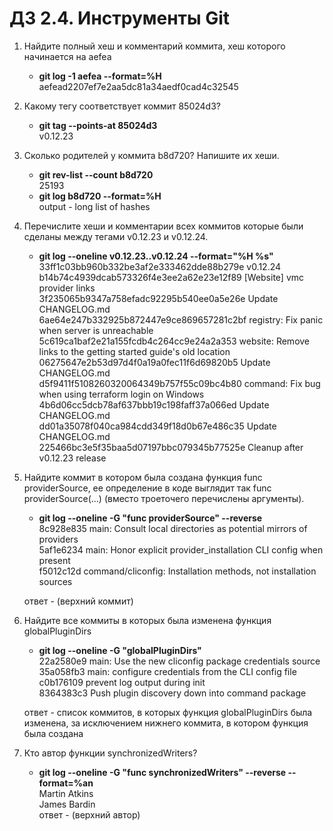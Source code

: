 # ДЗ 2.4. Инструменты Git
1. Найдите полный хеш и комментарий коммита, хеш которого начинается на aefea 
    - __git log -1 aefea --format=%H__  
    aefead2207ef7e2aa5dc81a34aedf0cad4c32545

2. Какому тегу соответствует коммит 85024d3? 
    - __git tag --points-at 85024d3__  
    v0.12.23

3. Сколько родителей у коммита b8d720? Напишите их хеши.
    - __git rev-list --count b8d720__  
    25193
    - __git log b8d720 --format=%H__  
    output - long list of hashes

4. Перечислите хеши и комментарии всех коммитов которые 
были сделаны между тегами v0.12.23 и v0.12.24.
    - __git log --oneline v0.12.23..v0.12.24 --format="%H %s"__  
    33ff1c03bb960b332be3af2e333462dde88b279e v0.12.24  
b14b74c4939dcab573326f4e3ee2a62e23e12f89 [Website] vmc provider links  
3f235065b9347a758efadc92295b540ee0a5e26e Update CHANGELOG.md  
6ae64e247b332925b872447e9ce869657281c2bf registry: Fix panic when server is unreachable  
5c619ca1baf2e21a155fcdb4c264cc9e24a2a353 website: Remove links to the getting started guide's old location  
06275647e2b53d97d4f0a19a0fec11f6d69820b5 Update CHANGELOG.md  
d5f9411f5108260320064349b757f55c09bc4b80 command: Fix bug when using terraform login on Windows  
4b6d06cc5dcb78af637bbb19c198faff37a066ed Update CHANGELOG.md  
dd01a35078f040ca984cdd349f18d0b67e486c35 Update CHANGELOG.md  
225466bc3e5f35baa5d07197bbc079345b77525e Cleanup after v0.12.23 release  
    
5. Найдите коммит в котором была создана функция func providerSource, 
ее определение в коде выглядит так func providerSource(...) 
(вместо троеточего перечислены аргументы).
    - __git log --oneline -G "func providerSource" --reverse__  
8c928e835 main: Consult local directories as potential mirrors of providers  
5af1e6234 main: Honor explicit provider_installation CLI config when present  
f5012c12d command/cliconfig: Installation methods, not installation sources  

    ответ - (верхний коммит)

6. Найдите все коммиты в которых была изменена функция globalPluginDirs
    - __git log --oneline -G "globalPluginDirs"__  
22a2580e9 main: Use the new cliconfig package credentials source  
35a058fb3 main: configure credentials from the CLI config file  
c0b176109 prevent log output during init  
8364383c3 Push plugin discovery down into command package

    ответ - список коммитов, в которых функция globalPluginDirs была изменена, 
    за исключением нижнего коммита, в котором функция была создана  

7. Кто автор функции synchronizedWriters?
    - __git log --oneline -G "func synchronizedWriters" --reverse --format=%an__  
Martin Atkins  
James Bardin  
ответ - (верхний автор)